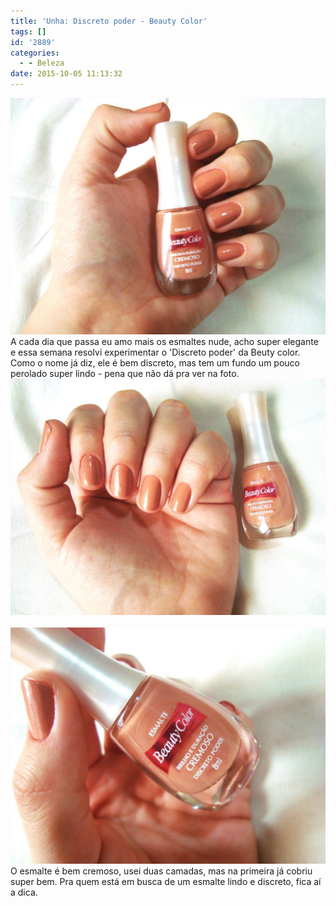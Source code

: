 ```yaml
---
title: 'Unha: Discreto poder - Beauty Color'
tags: []
id: '2889'
categories:
  - - Beleza
date: 2015-10-05 11:13:32
---
```


[![esmalte -  nude - beauty color](/wp-content/uploads/2015/10/esmalte-discreto-poder-beauty-color-1024x768.jpg)](/wp-content/uploads/2015/10/esmalte-discreto-poder-beauty-color.jpg) A cada dia que passa eu amo mais os esmaltes nude, acho super elegante e essa semana resolvi experimentar o 'Discreto poder' da Beuty color. Como o nome já diz, ele é bem discreto, mas tem um fundo um pouco perolado super lindo - pena que não dá pra ver na foto. [![esmalte - nude - beuaty color - discreto poder](/wp-content/uploads/2015/10/beuty-color-discreto-poder-1024x768.jpg)](/wp-content/uploads/2015/10/beuty-color-discreto-poder.jpg)   [![esmalte nude - beauty color - perolado ](/wp-content/uploads/2015/10/esmalte-nude-beauty-color-1024x768.jpg)](/wp-content/uploads/2015/10/esmalte-nude-beauty-color.jpg) O esmalte é bem cremoso, usei duas camadas, mas na primeira já cobriu super bem. Pra quem está em busca de um esmalte lindo e discreto, fica aí a dica.
